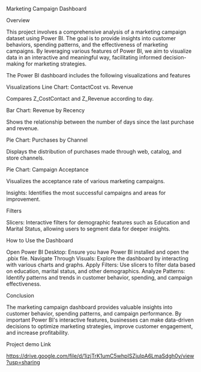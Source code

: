 Marketing Campaign Dashboard

Overview

This project involves a comprehensive analysis of a marketing campaign dataset using Power BI. The goal is to provide insights into customer behaviors, spending patterns, and the effectiveness of marketing campaigns. By leveraging various features of Power BI, we aim to visualize data in an interactive and meaningful way, facilitating informed decision-making for marketing strategies.

The Power BI dashboard includes the following visualizations and features

Visualizations
Line Chart: ContactCost vs. Revenue

Compares Z_CostContact and Z_Revenue according to day.

Bar Chart: Revenue by Recency

Shows the relationship between the number of days since the last purchase and revenue.



Pie Chart: Purchases by Channel

Displays the distribution of purchases made through web, catalog, and store channels.

Pie Chart: Campaign Acceptance

Visualizes the acceptance rate of various marketing campaigns.

Insights: Identifies the most successful campaigns and areas for improvement.

Filters

Slicers: Interactive filters for demographic features such as Education and Marital Status, allowing users to segment data for deeper insights.

How to Use the Dashboard

Open Power BI Desktop: Ensure you have Power BI installed and open the .pbix file.
Navigate Through Visuals: Explore the dashboard by interacting with various charts and graphs.
Apply Filters: Use slicers to filter data based on education, marital status, and other demographics.
Analyze Patterns: Identify patterns and trends in customer behavior, spending, and campaign effectiveness.

Conclusion

The marketing campaign dashboard provides valuable insights into customer behavior, spending patterns, and campaign performance. By important Power BI's interactive features, businesses can make data-driven decisions to optimize marketing strategies, improve customer engagement, and increase profitability.


Project demo Link 

https://drive.google.com/file/d/1izjTrK1umC5whpISZjuIpA6LmaSdgh0y/view?usp=sharing
